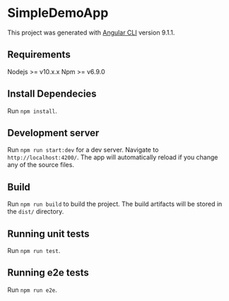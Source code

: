 # SimpleDemoApp

This project was generated with [Angular CLI](https://github.com/angular/angular-cli) version 9.1.1.

## Requirements

Nodejs >= v10.x.x
Npm >= v6.9.0

## Install Dependecies

Run `npm install`.

## Development server

Run `npm run start:dev` for a dev server. Navigate to `http://localhost:4200/`.
The app will automatically reload if you change any of the source files.

## Build

Run `npm run build` to build the project. The build artifacts will be stored in the `dist/` directory.

## Running unit tests

Run `npm run test`.

## Running e2e tests

Run `npm run e2e`.

